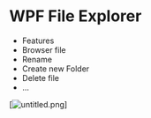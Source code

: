 # WPF File Explorer
- Features
- Browser file
- Rename
- Create new Folder
- Delete file
- ...

[![untitled.png](https://i.postimg.cc/cLkK2D0j/untitled.png)]
